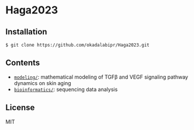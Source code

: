 # Haga2023

## Installation

```
$ git clone https://github.com/okadalabipr/Haga2023.git
```

## Contents

- [`modeling/`](./modeling/): mathematical modeling of TGFβ and VEGF signaling pathway dynamics on skin aging
- [`bioinformatics/`](./bioinformatics/): sequencing data analysis

## License

MIT
